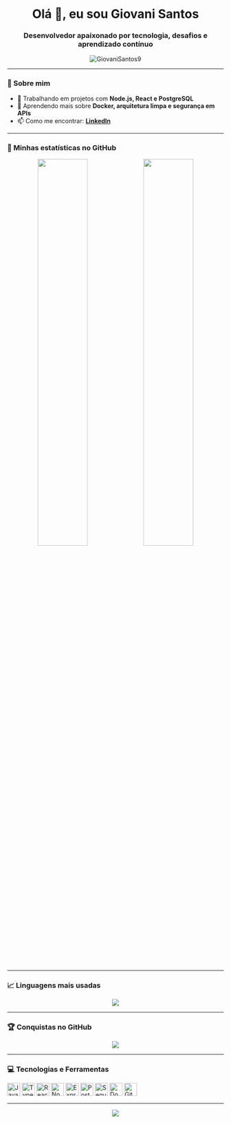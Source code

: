 <h1 align="center">Olá 👋, eu sou Giovani Santos</h1>
<h3 align="center">Desenvolvedor apaixonado por tecnologia, desafios e aprendizado contínuo</h3>

<p align="center">
  <img src="https://komarev.com/ghpvc/?username=GiovaniSantos9&label=Visualiza%C3%A7%C3%B5es%20do%20perfil&color=0e75b6&style=flat" alt="GiovaniSantos9" />
</p>

---

### 🧠 Sobre mim

- 🔭 Trabalhando em projetos com **Node.js, React e PostgreSQL**  
- 🌱 Aprendendo mais sobre **Docker, arquitetura limpa e segurança em APIs**   
- 📫 Como me encontrar: **[LinkedIn](https://www.linkedin.com/in/giovanisantos9/)**  

---

### 🚀 Minhas estatísticas no GitHub

<p align="center">
  <img width="48%" src="https://github-readme-stats.vercel.app/api?username=GiovaniSantos9&show_icons=true&theme=transparent&count_private=true&hide_border=false" />
  <img width="48%" src="https://github-readme-streak-stats.herokuapp.com/?user=GiovaniSantos9&theme=transparent&hide_border=false" />
</p>

---

### 📈 Linguagens mais usadas

<p align="center">
  <img src="https://github-readme-stats.vercel.app/api/top-langs/?username=GiovaniSantos9&layout=compact&theme=transparent&hide_border=false" />
</p>

---

### 🏆 Conquistas no GitHub

<p align="center">
  <img src="https://github-profile-trophy.vercel.app/?username=GiovaniSantos9&theme=flat&no-frame=true&column=7&margin-w=5" />
</p>

---

### 💻 Tecnologias e Ferramentas

<p align="left">
  <img src="https://cdn.jsdelivr.net/gh/devicons/devicon/icons/javascript/javascript-original.svg" height="30" alt="JavaScript" />
  <img src="https://cdn.jsdelivr.net/gh/devicons/devicon/icons/typescript/typescript-original.svg" height="30" alt="TypeScript" />
  <img src="https://cdn.jsdelivr.net/gh/devicons/devicon/icons/react/react-original.svg" height="30" alt="React" />
  <img src="https://cdn.jsdelivr.net/gh/devicons/devicon/icons/nodejs/nodejs-original.svg" height="30" alt="Node.js" />
  <img src="https://cdn.jsdelivr.net/gh/devicons/devicon/icons/express/express-original.svg" height="30" alt="Express" />
  <img src="https://cdn.jsdelivr.net/gh/devicons/devicon/icons/postgresql/postgresql-original.svg" height="30" alt="PostgreSQL" />
  <img src="https://cdn.jsdelivr.net/gh/devicons/devicon/icons/sequelize/sequelize-original.svg" height="30" alt="Sequelize" />
  <img src="https://cdn.jsdelivr.net/gh/devicons/devicon/icons/docker/docker-original.svg" height="30" alt="Docker" />
  <img src="https://cdn.jsdelivr.net/gh/devicons/devicon/icons/git/git-original.svg" height="30" alt="Git" />
</p>

---

<p align="center">
  <img src="https://readme-typing-svg.demolab.com?font=Fira+Code&duration=3000&pause=1000&color=00F7FF&center=true&vCenter=true&width=435&lines=Bem-vindo+ao+meu+GitHub!;Confira+meus+projetos+e+colabora%C3%A7%C3%B5es!+%F0%9F%9A%80" />
</p>
